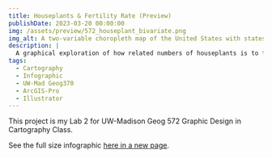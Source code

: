 ```yaml
---
title: Houseplants & Fertility Rate (Preview)
publishDate: 2023-03-20 00:00:00
img: /assets/preview/572_houseplant_bivariate.png
img_alt: A two-variable choropleth map of the United States with states colored by fertility rate and number of houseplants bought.
description: |
  A graphical exploration of how related numbers of houseplants is to fertility rate in the USA.
tags:
  - Cartography
  - Infographic
  - UW-Mad Geog370
  - ArcGIS-Pro
  - Illustrator
---
```


This project is my Lab 2 for UW-Madison Geog 572 Graphic Design in Cartography Class.

See the full size infographic <a href="/assets/572_houseplants-fullsize.png" target="_blank">here in a new page</a>.